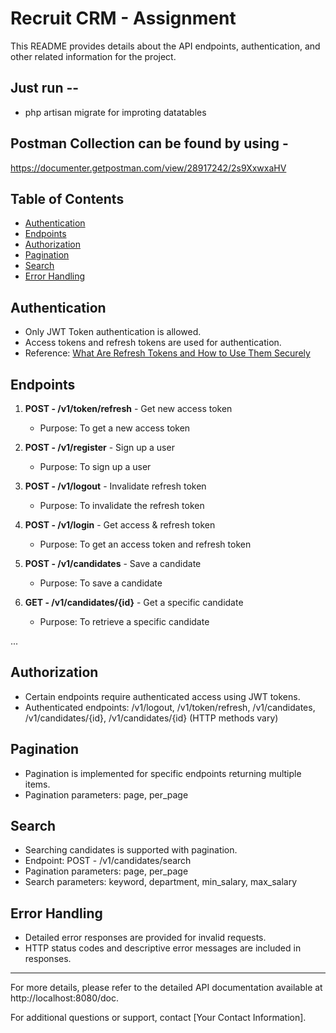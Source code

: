 # Recruit CRM - Assignment

This README provides details about the API endpoints, authentication, and other related information for the project.

## Just run --
- php artisan migrate
for improting datatables 

## Postman Collection can be found by using -
https://documenter.getpostman.com/view/28917242/2s9XxwxaHV

## Table of Contents

- [Authentication](#authentication)
- [Endpoints](#endpoints)
- [Authorization](#authorization)
- [Pagination](#pagination)
- [Search](#search)
- [Error Handling](#error-handling)

## Authentication

- Only JWT Token authentication is allowed.
- Access tokens and refresh tokens are used for authentication.
- Reference: [What Are Refresh Tokens and How to Use Them Securely](https://auth0.com/blog/refresh-tokens-what-are-they-and-when-to-use-them/)

## Endpoints

1. **POST - /v1/token/refresh** - Get new access token
   - Purpose: To get a new access token

2. **POST - /v1/register** - Sign up a user
   - Purpose: To sign up a user

3. **POST - /v1/logout** - Invalidate refresh token
   - Purpose: To invalidate the refresh token

4. **POST - /v1/login** - Get access & refresh token
   - Purpose: To get an access token and refresh token

5. **POST - /v1/candidates** - Save a candidate
   - Purpose: To save a candidate

6. **GET - /v1/candidates/{id}** - Get a specific candidate
   - Purpose: To retrieve a specific candidate

...

## Authorization

- Certain endpoints require authenticated access using JWT tokens.
- Authenticated endpoints: /v1/logout, /v1/token/refresh, /v1/candidates, /v1/candidates/{id}, /v1/candidates/{id} (HTTP methods vary)

## Pagination

- Pagination is implemented for specific endpoints returning multiple items.
- Pagination parameters: page, per_page

## Search

- Searching candidates is supported with pagination.
- Endpoint: POST - /v1/candidates/search
- Pagination parameters: page, per_page
- Search parameters: keyword, department, min_salary, max_salary

## Error Handling

- Detailed error responses are provided for invalid requests.
- HTTP status codes and descriptive error messages are included in responses.

---

For more details, please refer to the detailed API documentation available at http://localhost:8080/doc.

For additional questions or support, contact [Your Contact Information].
